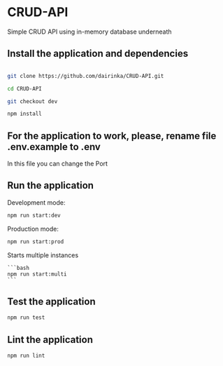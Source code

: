 # CRUD-API
Simple CRUD API using in-memory database underneath


## Install the application and dependencies

```bash

git clone https://github.com/dairinka/CRUD-API.git

cd CRUD-API

git checkout dev

npm install

```
## For the application to work, please, rename file  .env.example to .env

In this file you can change the Port


## Run the application

Development mode:

   ```bash
   npm run start:dev
   ```
Production mode:  
  
   ```bash
   npm run start:prod
   ```
   
Starts multiple instances

    ```bash
    npm run start:multi
    ```
    
    

## Test the application

```bash
npm run test
```


## Lint the application

```bash
npm run lint
```


